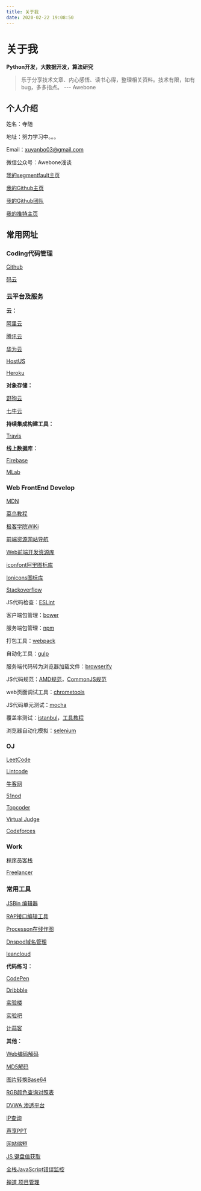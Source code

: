 ```yaml
---
title: 关于我
date: 2020-02-22 19:08:50
---
```

# 关于我

**Python开发，大数据开发，算法研究**

> 乐于分享技术文章、内心感悟、读书心得，整理相关资料。技术有限，如有bug，多多指点。
--- Awebone



## 个人介绍

姓名：寺随

地址：努力学习中。。。

Email：xuyanbo03@gmail.com

微信公众号：Awebone浅谈

[我的segmentfault主页](https://segmentfault.com/u/awebone)

[我的Github主页](https://github.com/xuyanbo03)

[我的Github团队](https://github.com/AweboneTeam)

[我的推特主页](https://twitter.com/AweboneXu)



## 常用网址

### Coding代码管理

[Github](https://github.com)

[码云](https://gitee.com/)



### 云平台及服务

**云：**

[阿里云](https://www.aliyun.com/)

[腾讯云](https://cloud.tencent.com/)

[华为云](https://www.huaweicloud.com/)

[HostUS](https://hostus.us/)

[Heroku](https://www.heroku.com/)

**对象存储：**

[野狗云](https://www.wilddog.com/)

[七牛云](https://www.qiniu.com/)

**持续集成构建工具：**

[Travis](https://travis-ci.com/)

**线上数据库：**

[Firebase](https://firebase.google.com/)

[MLab](https://mlab.com/)



### Web FrontEnd Develop

[MDN](https://developer.mozilla.org/zh-CN/docs/Web/Guide)

[菜鸟教程](http://www.runoob.com/)

[极客学院WiKi](http://wiki.jikexueyuan.com/)

[前端资源网站导航](http://www.daqianduan.com/nav)

[Web前端开发资源库](https://www.awesomes.cn/)

[iconfont阿里图标库](http://www.iconfont.cn/plus)

[Ionicons图标库](http://ionicons.com/)

[Stackoverflow](https://stackoverflow.com/)

JS代码检查：[ESLint](http://eslint.org/)

客户端包管理：[bower](https://bower.io/)

服务端包管理：[npm](https://www.npmjs.com/)

打包工具：[webpack](http://webpack.github.io/)

自动化工具：[gulp](http://gulpjs.com/)

服务端代码转为浏览器加载文件：[browserify](http://browserify.org/)

JS代码规范：[AMD规范](http://www.ruanyifeng.com/blog/2012/10/asynchronous_module_definition.html)，[CommonJS规范](http://javascript.ruanyifeng.com/nodejs/module.html)

web页面调试工具：[chrometools](http://developer.chrome.com/devtools)

JS代码单元测试：[mocha](http://mochajs.org/)

覆盖率测试：[istanbul](https://www.npmjs.com/package/istanbul)，[工具教程](http://www.ruanyifeng.com/blog/2015/06/istanbul.html)

浏览器自动化模拟：[selenium](http://www.seleniumhq.org/docs/)



### OJ

[LeetCode](https://leetcode.com/)

[Lintcode](http://www.lintcode.com/zh-cn/)

[牛客网](https://www.nowcoder.com/)

[51nod](https://www.51nod.com)

[Topcoder](https://www.topcoder.com/)

[Virtual Judge](https://cn.vjudge.net/)

[Codeforces](http://codeforces.com/)



### Work

[程序员客栈](https://www.proginn.com)

[Freelancer](https://www.freelancer.com)



### 常用工具

[JSBin 编辑器](http://jsbin.com/?html,output)

[RAP接口编辑工具](http://rapapi.org/org/index.do)

[Processon在线作图](https://www.processon.com/)

[Dnspod域名管理](https://www.dnspod.cn/)

[leancloud](https://www.leancloud.cn/)



**代码练习：**

[CodePen](https://codepen.io/)

[Dribbble](https://dribbble.com/)

[实验楼](https://www.shiyanlou.com/)

[实验吧](http://www.shiyanbar.com/)

[计蒜客](https://www.jisuanke.com/)



**其他：**

[Web编码解码](http://www.mxcz.net/tools/base64.aspx)

[MD5解码](http://www.cmd5.com/)

[图片转换Base64](http://imgbase64.duoshitong.com/)

[RGB颜色查询对照表](http://www.114la.com/other/rgb.htm)

[DVWA 渗透平台](http://www.dvwa.co.uk/)

[IP查询](http://www.ip138.com/)

[声享PPT](https://ppt.baomitu.com/)

[网站缩短](http://suo.im/)

[JS 键盘值获取](http://keycode.info/)

[全栈JavaScript错误监控](https://fundebug.com/)

[禅道 项目管理](http://www.zentao.net/)